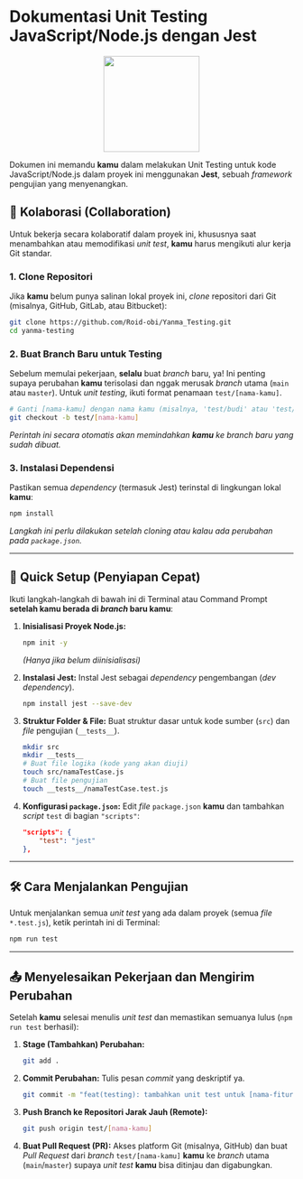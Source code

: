 # Dokumentasi Unit Testing JavaScript/Node.js dengan Jest

<div align="center">
  <img height="170" src="https://icon.icepanel.io/Technology/svg/Jest.svg" />
</div>

Dokumen ini memandu **kamu** dalam melakukan Unit Testing untuk kode JavaScript/Node.js dalam proyek ini menggunakan **Jest**, sebuah *framework* pengujian yang menyenangkan.

## 🤝 Kolaborasi (Collaboration)

Untuk bekerja secara kolaboratif dalam proyek ini, khususnya saat menambahkan atau memodifikasi *unit test*, **kamu** harus mengikuti alur kerja Git standar.

### 1\. **Clone Repositori**

Jika **kamu** belum punya salinan lokal proyek ini, *clone* repositori dari Git (misalnya, GitHub, GitLab, atau Bitbucket):

```bash
git clone https://github.com/Roid-obi/Yanma_Testing.git
cd yanma-testing
```

### 2\. **Buat Branch Baru untuk Testing**

Sebelum memulai pekerjaan, **selalu** buat *branch* baru, ya\! Ini penting supaya perubahan **kamu** terisolasi dan nggak merusak *branch* utama (`main` atau `master`). Untuk *unit testing*, ikuti format penamaan `test/[nama-kamu]`.

```bash
# Ganti [nama-kamu] dengan nama kamu (misalnya, 'test/budi' atau 'test/farah')
git checkout -b test/[nama-kamu] 
```

*Perintah ini secara otomatis akan memindahkan **kamu** ke branch baru yang sudah dibuat.*

### 3\. **Instalasi Dependensi**

Pastikan semua *dependency* (termasuk Jest) terinstal di lingkungan lokal **kamu**:

```bash
npm install
```

*Langkah ini perlu dilakukan setelah cloning atau kalau ada perubahan pada `package.json`.*

-----

## 🚀 Quick Setup (Penyiapan Cepat)

Ikuti langkah-langkah di bawah ini di Terminal atau Command Prompt **setelah kamu berada di *branch* baru kamu**:

1.  **Inisialisasi Proyek Node.js:**

    ```bash
    npm init -y
    ```

    *(Hanya jika belum diinisialisasi)*

2.  **Instalasi Jest:**
    Instal Jest sebagai *dependency* pengembangan (*dev dependency*).

    ```bash
    npm install jest --save-dev
    ```

3.  **Struktur Folder & File:**
    Buat struktur dasar untuk kode sumber (`src`) dan *file* pengujian (`__tests__`).

    ```bash
    mkdir src
    mkdir __tests__
    # Buat file logika (kode yang akan diuji)
    touch src/namaTestCase.js 
    # Buat file pengujian
    touch __tests__/namaTestCase.test.js 
    ```

4.  **Konfigurasi `package.json`:**
    Edit *file* `package.json` **kamu** dan tambahkan *script* `test` di bagian `"scripts"`:

    ```json
    "scripts": {
        "test": "jest"
    },
    ```

-----

## 🛠️ Cara Menjalankan Pengujian

Untuk menjalankan semua *unit test* yang ada dalam proyek (semua *file* `*.test.js`), ketik perintah ini di Terminal:

```bash
npm run test
```

-----

## 📤 Menyelesaikan Pekerjaan dan Mengirim Perubahan

Setelah **kamu** selesai menulis *unit test* dan memastikan semuanya lulus (`npm run test` berhasil):

1.  **Stage (Tambahkan) Perubahan:**

    ```bash
    git add .
    ```

2.  **Commit Perubahan:**
    Tulis pesan *commit* yang deskriptif ya.

    ```bash
    git commit -m "feat(testing): tambahkan unit test untuk [nama-fitur]"
    ```

3.  **Push Branch ke Repositori Jarak Jauh (Remote):**

    ```bash
    git push origin test/[nama-kamu]
    ```

4.  **Buat Pull Request (PR):**
    Akses platform Git (misalnya, GitHub) dan buat *Pull Request* dari *branch* `test/[nama-kamu]` **kamu** ke *branch* utama (`main`/`master`) supaya *unit test* **kamu** bisa ditinjau dan digabungkan.